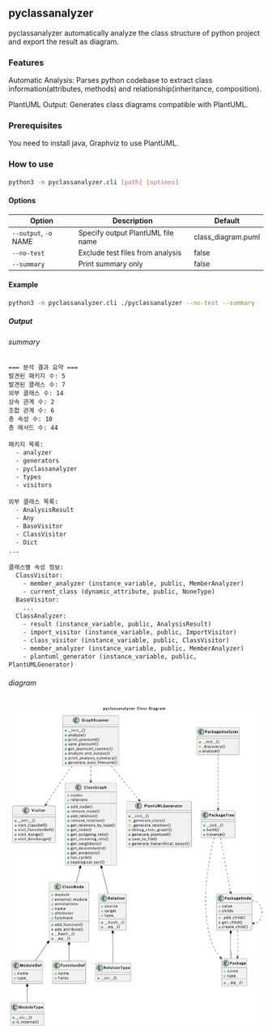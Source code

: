 ## pyclassanalyzer

pyclassanalyzer automatically analyze the class structure of python project and export the result as diagram.

### Features

Automatic Analysis: Parses python codebase to extract class information(attributes, methods) and relationship(inheritance, composition).

PlantUML Output: Generates class diagrams compatible with PlantUML.

### Prerequisites

You need to install java, Graphviz to use PlantUML.

### How to use

```bash
python3 -m pyclassanalyzer.cli [path] [options]
```

#### Options

| Option                | Description                       | Default            |
| --------------------- | --------------------------------- | ------------------ |
| `--output`, `-o` NAME | Specify output PlantUML file name | class_diagram.puml |
| `--no-test`           | Exclude test files from analysis  | false              |
| `--summary`           | Print summary only                | false              |

#### Example

```bash
python3 -m pyclassanalyzer.cli ./pyclassanalyzer --no-test --summary
```

##### Output

###### summary

```
=== 분석 결과 요약 ===
발견된 패키지 수: 5
발견된 클래스 수: 7
외부 클래스 수: 14
상속 관계 수: 2
조합 관계 수: 6
총 속성 수: 10
총 메서드 수: 44

패키지 목록:
  - analyzer
  - generators
  - pyclassanalyzer
  - types
  - visitors

외부 클래스 목록:
  - AnalysisResult
  - Any
  - BaseVisitor
  - ClassVisitor
  - Dict
...

클래스별 속성 정보:
  ClassVisitor:
    - member_analyzer (instance_variable, public, MemberAnalyzer)
    - current_class (dynamic_attribute, public, NoneType)
  BaseVisitor:
    ...
  ClassAnalyzer:
    - result (instance_variable, public, AnalysisResult)
    - import_visitor (instance_variable, public, ImportVisitor)
    - class_visitor (instance_variable, public, ClassVisitor)
    - member_analyzer (instance_variable, public, MemberAnalyzer)
    - plantuml_generator (instance_variable, public, PlantUMLGenerator)
```

###### diagram

![result](./imgs/v1.0.2.png)
